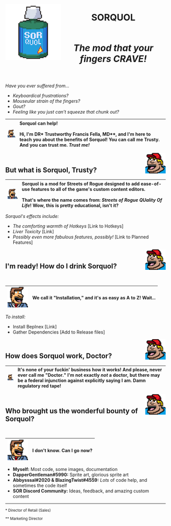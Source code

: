 <p align="center">
<img width="175" src="Sorquol/Images/Sorquol_512x512.png" alt="Sorquol" align="left">
</p>

<h1 align="center">
SORQUOL
<em>
<br><br>

The mod that your fingers CRAVE!
</em>
</h1>
<br>

*Have you ever suffered from...*
- *Keyboardical frustrations?*
- *Mouseular strain of the fingers?*
- *Gout?*
- *Feeling like you just can't squeeze that chunk out?*

|<img width="64" src="Sorquol/Images/Trusty_32x32.png">|Sorquol can help!<br><br>Hi, I'm DR* Trustworthy Francis Fella, MD**, and I'm here to teach you about the benefits of Sorquol! You can call me Trusty. And you can trust me. *Trust me!*
|:---|:---|

<img width="64" src="Sorquol/Images/Billy_32x32.png" align="right">
<h2><br>
But what is Sorquol, Trusty?
</h2>

|<img width="64" src="Sorquol/Images/Trusty_32x32.png">|Sorquol is a mod for Streets of Rogue designed to add ease-of-use features to all of the game's custom content editors. <br><br>That's where the name comes from: *Streets of Rogue QUality Of Life*! Wow, this is pretty educational, isn't it?
|:---|:---|

*Sorquol's effects include:*
- *The comforting warmth of Hotkeys* [Link to Hotkeys]
- *Liver Toxicity* [Link]
- *Possibly even more fabulous features, possibly!* [Link to Planned Features]

<img width="64" src="Sorquol/Images/Billy_32x32.png" align="right">
<h2><br>
I'm ready! How do I drink Sorquol?
</h2><br>

|<img width="64" src="Sorquol/Images/Trusty_32x32.png">|We call it "Installation," and it's as easy as A to Z! Wait...
|:---|:---|

*To install:*
- Install BepInex [Link]
- Gather Dependencies [Add to Release files]

<img width="64" src="Sorquol/Images/Billy_32x32.png" align="right">
<h2><br>
How does Sorquol work, Doctor?
</h2>

|<img width="64" src="Sorquol/Images/Trusty_32x32.png">|It's none of your fuckin' business how it works! And please, never ever call me "Doctor." I'm not exactly *not* a doctor, but there may be a federal injunction against explicitly saying I am. Damn regulatory red tape!
|:---|:---|

<img width="64" src="Sorquol/Images/Billy_32x32.png" align="right">
<h2><br>
Who brought us the wonderful bounty of Sorquol?
</h2><br>

|<img width="64" src="Sorquol/Images/Trusty_32x32.png">|I don't know. Can I go now?
|:---|:---|

- **Myself:** Most code, some images, documentation
- **DapperGentleman#5990:** Sprite art, glorious sprite art
- **Abbysssal#2020 & BlazingTwist#4559:** *Lots* of code help, and sometimes the code itself
- **SOR Discord Community:** Ideas, feedback, and amazing custom content

------
<sub>

\* Director of Retail (Sales)

** Marketing Director

</sub>
